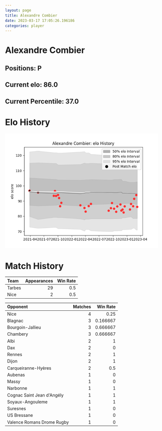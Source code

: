 ```yaml
---  
layout: page  
title: Alexandre Combier  
date: 2023-03-17 17:05:26.196186  
categories: player  
---
```

# Alexandre Combier

## Positions: P

## Current elo: 86.0

## Current Percentile: 37.0

# Elo History


![elo history](history_AlexandreCombier.png)
# Match History


| Team   |   Appearances |   Win Rate |
|:-------|--------------:|-----------:|
| Tarbes |            29 |        0.5 |
| Nice   |             2 |        0.5 |

| Opponent                   |   Matches |   Win Rate |
|:---------------------------|----------:|-----------:|
| Nice                       |         4 |   0.25     |
| Blagnac                    |         3 |   0.166667 |
| Bourgoin-Jallieu           |         3 |   0.666667 |
| Chambery                   |         3 |   0.666667 |
| Albi                       |         2 |   1        |
| Dax                        |         2 |   0        |
| Rennes                     |         2 |   1        |
| Dijon                      |         2 |   1        |
| Carqueiranne-Hyères        |         2 |   0.5      |
| Aubenas                    |         1 |   0        |
| Massy                      |         1 |   0        |
| Narbonne                   |         1 |   1        |
| Cognac Saint Jean d'Angély |         1 |   1        |
| Soyaux-Angouleme           |         1 |   1        |
| Suresnes                   |         1 |   0        |
| US Bressane                |         1 |   0        |
| Valence Romans Drome Rugby |         1 |   0        |